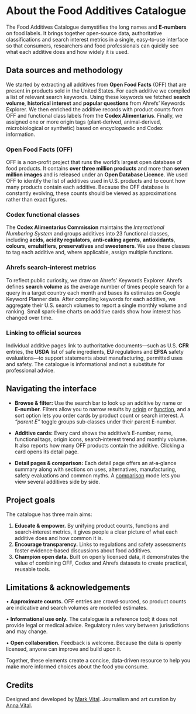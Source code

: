 # About the Food Additives Catalogue

The Food Additives Catalogue demystifies the long names and **E‑numbers** on food labels. It brings together open‑source data, authoritative classifications and search interest metrics in a single, easy‑to‑use interface so that consumers, researchers and food professionals can quickly see what each additive does and how widely it is used.

## Data sources and methodology

We started by extracting all additives from **Open Food Facts** (OFF) that are present in products sold in the United States. For each additive we compiled a list of relevant search keywords. Using these keywords we fetched **search volume**, **historical interest** and **popular questions** from Ahrefs’ Keywords Explorer. We then enriched the additive records with product counts from OFF and functional class labels from the **Codex Alimentarius**. Finally, we assigned one or more origin tags (plant‑derived, animal‑derived, microbiological or synthetic) based on encyclopaedic and Codex information.

### Open Food Facts (OFF)

OFF is a non‑profit project that runs the world’s largest open database of food products. It contains **over three million products** and more than **seven million images** and is released under an **Open Database Licence**. We used OFF to identify the list of additives used in U.S. products and to count how many products contain each additive. Because the OFF database is constantly evolving, these counts should be viewed as approximations rather than exact figures.

### Codex functional classes

The **Codex Alimentarius Commission** maintains the *International Numbering System* and groups additives into 23 functional classes, including **acids**, **acidity regulators**, **anti‑caking agents**, **antioxidants**, **colours**, **emulsifiers**, **preservatives** and **sweeteners**. We use these classes to tag each additive and, where applicable, assign multiple functions.

### Ahrefs search‑interest metrics

To reflect public curiosity, we draw on Ahrefs’ Keywords Explorer. Ahrefs defines **search volume** as the average number of times people search for a query in a target country each month and bases its estimates on Google Keyword Planner data. After compiling keywords for each additive, we aggregate their U.S. search volumes to report a single monthly volume and ranking. Small spark‑line charts on additive cards show how interest has changed over time.

### Linking to official sources

Individual additive pages link to authoritative documents—such as U.S. **CFR** entries, the **USDA** list of safe ingredients, **EU** regulations and **EFSA** safety evaluations—to support statements about manufacturing, permitted uses and safety. The catalogue is informational and not a substitute for professional advice.

## Navigating the interface

- **Browse & filter:** Use the search bar to look up an additive by name or **E‑number**. Filters allow you to narrow results by [origin](/origin) or [function](/function), and a sort option lets you order cards by product count or search interest. A *“parent E”* toggle groups sub‑classes under their parent E‑number.

- **Additive cards:** Every card shows the additive’s E‑number, name, functional tags, origin icons, search‑interest trend and monthly volume. It also reports how many OFF products contain the additive. Clicking a card opens its detail page.

- **Detail pages & comparison:** Each detail page offers an at‑a‑glance summary along with sections on uses, alternatives, manufacturing, safety evaluations and common myths. A [comparison](/compare) mode lets you view several additives side by side.

## Project goals

The catalogue has three main aims:

1. **Educate & empower.** By unifying product counts, functions and search‑interest metrics, it gives people a clear picture of what each additive does and how common it is.
2. **Encourage transparency.** Links to regulations and safety assessments foster evidence‑based discussions about food additives.
3. **Champion open data.** Built on openly licensed data, it demonstrates the value of combining OFF, Codex and Ahrefs datasets to create practical, reusable tools.

## Limitations & acknowledgements

• **Approximate counts.** OFF entries are crowd‑sourced, so product counts are indicative and search volumes are modelled estimates.

• **Informational use only.** The catalogue is a reference tool; it does not provide legal or medical advice. Regulatory rules vary between jurisdictions and may change.

• **Open collaboration.** Feedback is welcome. Because the data is openly licensed, anyone can improve and build upon it.

Together, these elements create a concise, data‑driven resource to help you make more informed choices about the food you consume.

## Credits

Designed and developed by [Mark Vital](http://linktr.ee/markvital). Journalism and art curation by [Anna Vital](http://linktr.ee/annavitals).
